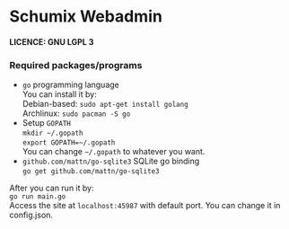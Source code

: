 # Schumix Webadmin

#### LICENCE: GNU LGPL 3
### Required packages/programs
* `go` programming language<br>
	You can install it by: <br>
	Debian-based: `sudo apt-get install golang`<br>
	Archlinux: `sudo pacman -S go`<br>
* Setup `GOPATH`<br>
	`mkdir ~/.gopath`<br>
	`export GOPATH=~/.gopath`<br>
	You can change `~/.gopath` to whatever you want.<br>
* `github.com/mattn/go-sqlite3` SQLite go binding<br>
	`go get github.com/mattn/go-sqlite3`

After you can run it by:<br>
`go run main.go`<br>
Access the site at `localhost:45987` with default port. You can change it in config.json.
